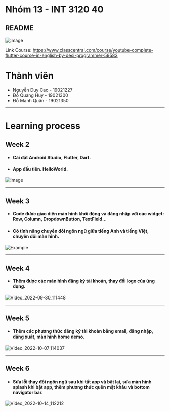 # Nhóm 13 - INT 3120 40

## README    

![image](https://user-images.githubusercontent.com/63546465/190547783-96c727b2-1868-4dd3-8656-166bcbfee1b6.png)

Link Course: https://www.classcentral.com/course/youtube-complete-flutter-course-in-english-by-desi-programmer-59583

# Thành viên
* Nguyễn Duy Cao - 19021227
* Đỗ Quang Huy - 19021300
* Đỗ Mạnh Quân - 19021350

----

# Learning process

## Week 2

* #### Cài đặt Android Studio, Flutter, Dart.
* #### App đầu tiên. HelloWorld.
![image](https://user-images.githubusercontent.com/62604651/190574707-e042865e-e81d-4731-99a1-db13015de313.png)

----

## Week 3

* #### Code được giao diện màn hình khởi động và đăng nhập với các widget: Row, Column, DropdownButton, TextField...
* #### Có tính năng chuyển đổi ngôn ngữ giữa tiếng Anh và tiếng Việt, chuyển đổi màn hình.
![Example](https://user-images.githubusercontent.com/62604651/191893604-b4701c35-cdc7-4df3-9996-9587508f9528.gif)

----

## Week 4

* #### Thêm được các màn hình đăng ký tài khoản, thay đổi logo của ứng dụng. 
![Video_2022-09-30_111448](https://user-images.githubusercontent.com/63287129/193190851-6f0e2a8a-5ef9-4313-9d36-79d3168ddbca.gif)

----

## Week 5

* #### Thêm các phương thức đăng ký tài khoản bằng email, đăng nhập, đăng xuất, màn hình home demo.
![Video_2022-10-07_114037](https://user-images.githubusercontent.com/63287129/194478485-d92c73ab-d3d0-4725-873e-e86ba486fb6b.gif)

----

## Week 6

* #### Sửa lỗi thay đổi ngôn ngữ sau khi tắt app và bật lại, sửa màn hình splash khi bật app, thêm phương thức quên mật khẩu và bottom navigator bar.
![Video_2022-10-14_112212](https://user-images.githubusercontent.com/63287129/195762135-6ad43933-72f9-4948-949c-f40c8a2fd9a0.gif)
